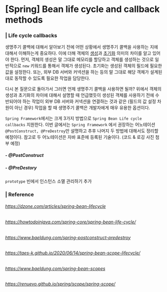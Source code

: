# [Spring]  Bean life cycle and callback methods 

### | Life cycle callbacks 

생명주기 콜백에 대해서 알아보기 전에 어떤 상황에서 생명주기 콜백을 사용하는 지에 대해서 이해하는게 중요하다. 이에 더해 객체의 <u>생성</u>과 <u>초기화</u> 의미의 차이를 알고 있어야 한다. 먼저, 객체의 생성은 말 그대로 메모리를 할당하고 객체를 생성하는 것으로 일반적으로 `new` 키워드를 통해서 객체가 생성된다. 초기화는 생성된 객체의 필드에 필요한 값을 설정한다. 또는, 외부 DB 서버와 커넥션을 하는 등의 말 그대로 해당 객체가 설계된 대로 동작할 수 있도록 필요한 작업을 담당한다. 

다시 본 질문으로 돌아가서 그러면 언제 생명주기 콜백을 사용하면 될까? 위에서 객체의 생성과 초기화의 차이에 대해서 설명할 때 언급했듯이 생성된 객체를 사용하기 전에 수반되어야 하는 작업이 외부 DB 서버와 커넥션을 연결하는 것과 같은 (필드의 값 설정 차원이 아닌 경우) 작업을 할 때 생명주기 콜백은 개발자에게 매우 유용한 옵션이다. 

`Spring Framework`에서는 크게 3가지 방법으로 `Spring Bean Life cycle callbacks` 지원한다. 이번 글에서는 `Spring Framework` 에서 권장하는 어노테이션 `@PostConstruct, @PreDestroy`만 설명하고 추후 나머지 두 방법에 대해서도 정리할 예정이다. 참고로 두 어노테이션은 자바 표준에 등록된 기술이다. (코드 & 로깅 사진 첨부 예정)

##### - @PostConstruct

##### - @PreDestory

`prototype` 빈에서 인스턴스 소멸 관리하기 추가 



### | Reference

###### https://dzone.com/articles/spring-bean-lifecycle

###### https://howtodoinjava.com/spring-core/spring-bean-life-cycle/

###### https://www.baeldung.com/spring-postconstruct-predestroy

###### https://taes-k.github.io/2020/06/14/spring-bean-scope-lifecycle/

###### https://www.baeldung.com/spring-bean-scopes

###### https://renuevo.github.io/spring/scope/spring-scope/